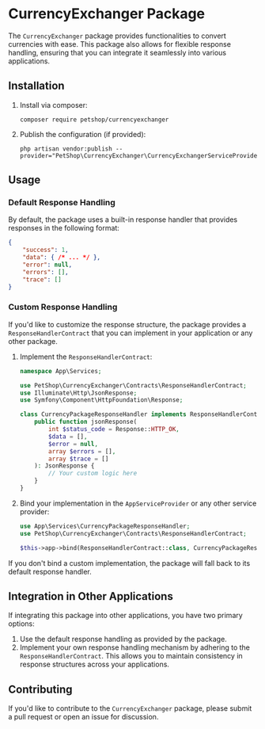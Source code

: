 # CurrencyExchanger Package

The `CurrencyExchanger` package provides functionalities to convert currencies with ease. This package also allows for flexible response handling, ensuring that you can integrate it seamlessly into various applications.

## Installation

1. Install via composer:

   ```
   composer require petshop/currencyexchanger
   ```

2. Publish the configuration (if provided):

   ```
   php artisan vendor:publish --provider="PetShop\CurrencyExchanger\CurrencyExchangerServiceProvider"
   ```

## Usage

### Default Response Handling

By default, the package uses a built-in response handler that provides responses in the following format:

```json
{
    "success": 1,
    "data": { /* ... */ },
    "error": null,
    "errors": [],
    "trace": []
}
```

### Custom Response Handling

If you'd like to customize the response structure, the package provides a `ResponseHandlerContract` that you can implement in your application or any other package. 

1. Implement the `ResponseHandlerContract`:

   ```php
   namespace App\Services;

   use PetShop\CurrencyExchanger\Contracts\ResponseHandlerContract;
   use Illuminate\Http\JsonResponse;
   use Symfony\Component\HttpFoundation\Response;

   class CurrencyPackageResponseHandler implements ResponseHandlerContract {
       public function jsonResponse(
           int $status_code = Response::HTTP_OK,
           $data = [],
           $error = null,
           array $errors = [],
           array $trace = []
       ): JsonResponse {
           // Your custom logic here
       }
   }
   ```

2. Bind your implementation in the `AppServiceProvider` or any other service provider:

   ```php
   use App\Services\CurrencyPackageResponseHandler;
   use PetShop\CurrencyExchanger\Contracts\ResponseHandlerContract;

   $this->app->bind(ResponseHandlerContract::class, CurrencyPackageResponseHandler::class);
   ```

If you don't bind a custom implementation, the package will fall back to its default response handler.

## Integration in Other Applications

If integrating this package into other applications, you have two primary options:

1. Use the default response handling as provided by the package.
2. Implement your own response handling mechanism by adhering to the `ResponseHandlerContract`. This allows you to maintain consistency in response structures across your applications.

## Contributing

If you'd like to contribute to the `CurrencyExchanger` package, please submit a pull request or open an issue for discussion.
